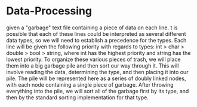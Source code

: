 # Data-Processing
given a "garbage" text file containing a piece of data on each line. t is possible that each of these lines could
be interpreted as several different data types, so we will need to establish a precedence for the types. Each
line will be given the following priority with regards to types: int > char > double > bool > string,
where int has the highest priority and string has the lowest priority. To organize these various pieces of trash, we will place them into a big garbage pile and then sort our way through it. This will involve reading the data, determining the type, and then placing it into our pile. The
pile will be represented here as a series of doubly linked nodes, with each node containing a single piece of
garbage. After throwing everything into the pile, we will sort all of the garbage first by its type, and then
by the standard sorting implementation for that type. 
